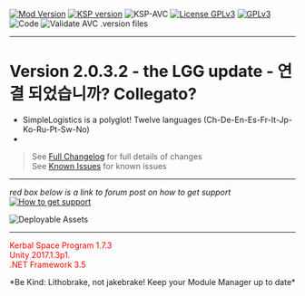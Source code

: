 <!-- ReleaseLayout.md v1.1.4.0
SimpleLogistics! (SLR)
created: 11 Aug 2018
updated: 01 Feb 2020 -->

[![Mod Version][shield:mod:static]][MOD:forum] 
[![KSP version][shield:ksp:static]][KSP:website] ![KSP-AVC][shield:kspavc] [![License GPLv3][shield:license]][LINK:license] [![][LOGO:gplv3]][LINK:license]  
![Code][shield:code:static] ![Validate AVC .version files][shield:avcvalid]  
***  

# Version 2.0.3.2 - the LGG update - 연결 되었습니까? Collegato?
- SimpleLogistics is a polyglot! Twelve languages (Ch-De-En-Es-Fr-It-Jp-Ko-Ru-Pt-Sw-No)
- 
> See [Full Changelog][MOD:changelog] for full details of changes  
> See [Known Issues][MOD:issues] for known issues   
***  
*red box below is a link to forum post on how to get support*  
[![How to get support][image:get-support]][thread:getsupport]

![][HERO:0]  
***
<p style="color: #FF0000;">Kerbal Space Program 1.7.3<br>
Unity 2017.1.3p1.<br>
.NET Framework 3.5</p>
 *Be Kind: Lithobrake, not jakebrake! Keep your Module Manager up to date*
<!-- graphical links to downloads -->
<!-- <p style="color: #FF0000;">Kerbal Space Program 1.8.1<br>
Unity 2019.2.2f1<br>
.NET Framework 4.8</p> -->

[MOD:license]:      https://github.com/zer0Kerbal/SimpleLogistics/blob/master/LICENSE
[MOD:issues]:       https://github.com/zer0Kerbal/SimpleLogistics/issues
[MOD:known]:        https://github.com/zer0Kerbal/SimpleLogistics/wiki/Known-Issues
[MOD:forum]:        https://forum.kerbalspaceprogram.com/index.php?/topic/191045-*
[MOD:changelog]:    https://raw.githubusercontent.com/zer0Kerbal/SimpleLogistics/master/Changelog.cfg
[KSP:website]:      http://kerbalspaceprogram.com/

<!-- static -->
[shield:mod:static]: https://img.shields.io/badge/Solar%20Science%20version-1.3.0.0-orange.svg?style=plastic
[shield:code:static]:https://img.shields.io/badge/CODE-%3C.NET%203.5%3E%20%3CUnity%202017.1.3p1%3E%20%3CC%23%3E-blue?style=plastic
[shield:ksp:static]: https://img.shields.io/badge/KSP%20version-1.8.1-3Cf.svg?style=plastic

[shield:mod:latest]: https://img.shields.io/github/v/release/zer0Kerbal/SimpleLogistics?include_prereleases?style=plastic
[shield:mod]: https://img.shields.io/endpoint?url=https://raw.githubusercontent.com/zer0Kerbal/SimpleLogistics/master/json/mod.json
[shield:ksp]: https://img.shields.io/endpoint?url=https://raw.githubusercontent.com/zer0Kerbal/SimpleLogistics/master/json/ksp.json
[shield:license]: https://img.shields.io/endpoint?url=https://raw.githubusercontent.com/zer0Kerbal/SimpleLogistics/master/json/license.json
[shield:code]: https://img.shields.io/endpoint?url=https://raw.githubusercontent.com/zer0Kerbal/SimpleLogistics/master/json/code.json  
[shield:kspavc]:     https://img.shields.io/badge/KSP-AVC--supported-brightgreen.svg?style=plastic
[shield:avcvalid]:    https://github.com/zer0Kerbal/SimpleLogistics/workflows/Validate%20AVC%20.version%20files/badge.svg  
  
[image:get-support]:    https://i.postimg.cc/vHP6zmrw/image.png

[LINK:license]: https://www.gnu.org/licenses/gpl-3.0-standalone.html "GPLv3"  
[thread:getsupport]: https://forum.kerbalspaceprogram.com/index.php?/topic/83212-*

<!--- license logo urls -->
[LOGO:mit]:   https://i.postimg.cc/bvjfsMP5/MIT-17x17.png "MIT"  
[LOGO:wtfpl]: http://www.wtfpl.net/wp-content/uploads/2012/12/wtfpl-badge-4.png "WTFPL"  
[LOGO:gplv3]: https://i.postimg.cc/90kCDs7K/gplv3-48x17.png "GPLv3"  
[LOGO:gplv2]: https://i.postimg.cc/9FrwMgK6/GPL-17x17.png "GPLv2"
[LOGO:ccbysa4]: https://licensebuttons.net/l/by-sa/4.0/80x15.png "CC BY-SA-4.0"  
[LOGO:ccbyncsa4]: https://licensebuttons.net/l/by-nc-sa/4.0/80x15.png "CC BY-NC-SA-4.0"    

<!--- release graphic(s) -->
[HERO:0]: https://raw.githubusercontent.com/zer0Kerbal/SimpleLogistics/master/Graphics/2032b.png "Deployable Assets"

<!--
CC BY-NC-SA-4.0
zer0Kerbal
-->
